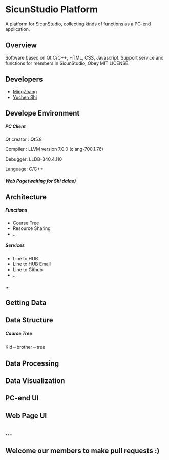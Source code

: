 SicunStudio Platform
=
A platform for SicunStudio, collecting kinds of functions as a PC-end application.

## Overview
Software based on Qt C/C++, HTML, CSS, Javascript. Support service and functions for members in SicunStudio, Obey MIT LICENSE.

## Developers
* [MingZhang](https://github.com/minghust)
* [Yuchen Shi](https://github.com/aiifabbf)


## Develope Environment
##### PC Client
Qt creator : Qt5.8

Compiler : LLVM version 7.0.0 (clang-700.1.76)

Debugger: LLDB-340.4.110 

Language: C/C++

##### Web Page(waiting for Shi dalao)

## Architecture
##### Functions
* Course Tree
* Resource Sharing
* ...


##### Services
* Line to HUB
* Line to HUB Email
* Line to Github
* ...

##### ...


## Getting Data

## Data Structure
##### Course Tree
Kid－brother－tree

## Data Processing

## Data Visualization

## PC-end UI

## Web Page UI

## ...

## Welcome our members to make pull requests :)